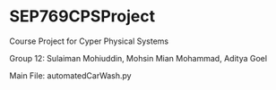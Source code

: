 # SEP769CPSProject
Course Project for Cyper Physical Systems

Group 12:
Sulaiman Mohiuddin, Mohsin Mian Mohammad, Aditya Goel

Main File: automatedCarWash.py
